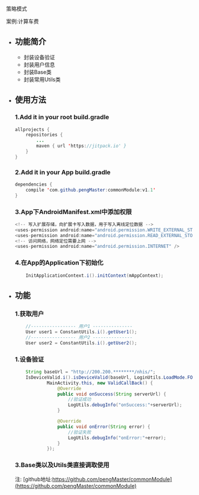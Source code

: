 策略模式


案例:计算车费

- ## 功能简介
   - 封装设备验证
   - 封装用户信息
   - 封装Base类
   - 封装常用Utils类

- ## 使用方法
    ### 1.Add it in your root build.gradle
    ```java
    allprojects {
		repositories {
			...
			maven { url 'https://jitpack.io' }
		}
	}
    ```
     ### 2.Add it in your App build.gradle 
    ```java
    dependencies {
        compile 'com.github.pengMaster:commonModule:v1.1'
    }
    ``` 
    
     ### 3.App下AndroidManifest.xml中添加权限 
    ```java
    <!-- 写入扩展存储，向扩展卡写入数据，用于写入离线定位数据 -->
    <uses-permission android:name="android.permission.WRITE_EXTERNAL_STORAGE" />
    <uses-permission android:name="android.permission.READ_EXTERNAL_STORAGE" />
    <!-- 访问网络，网络定位需要上网 -->
    <uses-permission android:name="android.permission.INTERNET" />

    ```    

     ### 4.在App的Application下初始化 
    ```java
        InitApplicationContext.i().initContext(mAppContext);
    ```    

- ## 功能

    ### 1.获取用户
    ```java
        //----------------- 用户1 ---------------
        User user1 = ConstantUtils.i().getUser1();
        //----------------- 用户2 ---------------
        User user2 = ConstantUtils.i().getUser2();
    ```
    
    ### 1.设备验证
    ```java
        String baseUrl = "http://200.200.********/nhis/";
        IsDeviceValid.i().isDeviceValid(baseUrl, LoginUtils.LoadMode.FORMAL,
                MainActivity.this, new ValidCallBack() {
                    @Override
                    public void onSuccess(String serverUrl) {
                        //验证成功
                        LogUtils.debugInfo("onSuccess:"+serverUrl);
                    }

                    @Override
                    public void onError(String error) {
                        //验证失败
                        LogUtils.debugInfo("onError:"+error);
                    }
                });
    ```
    
    ### 3.Base类以及Utils类直接调取使用
    
    
    注: [github地址:https://github.com/pengMaster/commonModule](https://github.com/pengMaster/commonModule)

